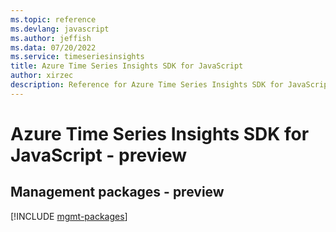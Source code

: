 ```yaml
---
ms.topic: reference
ms.devlang: javascript
ms.author: jeffish
ms.data: 07/20/2022
ms.service: timeseriesinsights
title: Azure Time Series Insights SDK for JavaScript
author: xirzec
description: Reference for Azure Time Series Insights SDK for JavaScript
---
```

# Azure Time Series Insights SDK for JavaScript - preview

## Management packages - preview
[!INCLUDE [mgmt-packages](time-series-insights-mgmt-index.md)]
